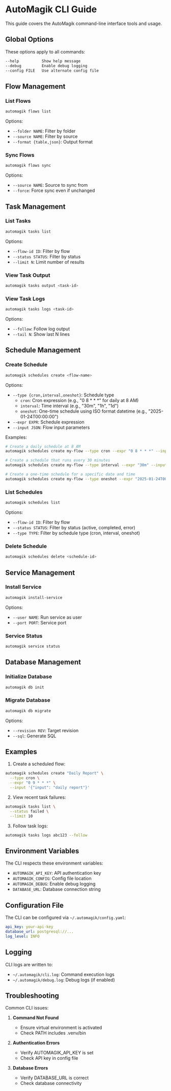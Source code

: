 # AutoMagik CLI Guide

This guide covers the AutoMagik command-line interface tools and usage.

## Global Options

These options apply to all commands:

```bash
--help          Show help message
--debug         Enable debug logging
--config FILE   Use alternate config file
```

## Flow Management

### List Flows
```bash
automagik flows list
```

Options:
- `--folder NAME`: Filter by folder
- `--source NAME`: Filter by source
- `--format {table,json}`: Output format

### Sync Flows
```bash
automagik flows sync
```

Options:
- `--source NAME`: Source to sync from
- `--force`: Force sync even if unchanged

## Task Management

### List Tasks
```bash
automagik tasks list
```

Options:
- `--flow-id ID`: Filter by flow
- `--status STATUS`: Filter by status
- `--limit N`: Limit number of results

### View Task Output
```bash
automagik tasks output <task-id>
```

### View Task Logs
```bash
automagik tasks logs <task-id>
```

Options:
- `--follow`: Follow log output
- `--tail N`: Show last N lines

## Schedule Management

### Create Schedule
```bash
automagik schedules create <flow-name>
```

Options:
- `--type {cron,interval,oneshot}`: Schedule type
  - `cron`: Cron expression (e.g., "0 8 * * *" for daily at 8 AM)
  - `interval`: Time interval (e.g., "30m", "1h", "1d")
  - `oneshot`: One-time schedule using ISO format datetime (e.g., "2025-01-24T00:00:00")
- `--expr EXPR`: Schedule expression
- `--input JSON`: Flow input parameters

Examples:
```bash
# Create a daily schedule at 8 AM
automagik schedules create my-flow --type cron --expr "0 8 * * *" --input '{"key": "value"}'

# Create a schedule that runs every 30 minutes
automagik schedules create my-flow --type interval --expr "30m" --input '{"key": "value"}'

# Create a one-time schedule for a specific date and time
automagik schedules create my-flow --type oneshot --expr "2025-01-24T00:00:00" --input '{"key": "value"}'
```

### List Schedules
```bash
automagik schedules list
```

Options:
- `--flow-id ID`: Filter by flow
- `--status STATUS`: Filter by status (active, completed, error)
- `--type TYPE`: Filter by schedule type (cron, interval, oneshot)

### Delete Schedule
```bash
automagik schedules delete <schedule-id>
```

## Service Management

### Install Service
```bash
automagik install-service
```

Options:
- `--user NAME`: Run service as user
- `--port PORT`: Service port

### Service Status
```bash
automagik service status
```

## Database Management

### Initialize Database
```bash
automagik db init
```

### Migrate Database
```bash
automagik db migrate
```

Options:
- `--revision REV`: Target revision
- `--sql`: Generate SQL

## Examples

1. Create a scheduled flow:
```bash
automagik schedules create "Daily Report" \
  --type cron \
  --expr "0 9 * * *" \
  --input '{"input": "daily report"}'
```

2. View recent task failures:
```bash
automagik tasks list \
  --status failed \
  --limit 10
```

3. Follow task logs:
```bash
automagik tasks logs abc123 --follow
```

## Environment Variables

The CLI respects these environment variables:

- `AUTOMAGIK_API_KEY`: API authentication key
- `AUTOMAGIK_CONFIG`: Config file location
- `AUTOMAGIK_DEBUG`: Enable debug logging
- `DATABASE_URL`: Database connection string

## Configuration File

The CLI can be configured via `~/.automagik/config.yaml`:

```yaml
api_key: your-api-key
database_url: postgresql://...
log_level: INFO
```

## Logging

CLI logs are written to:
- `~/.automagik/cli.log`: Command execution logs
- `~/.automagik/debug.log`: Debug logs (if enabled)

## Troubleshooting

Common CLI issues:

1. **Command Not Found**
   - Ensure virtual environment is activated
   - Check PATH includes .venv/bin

2. **Authentication Errors**
   - Verify AUTOMAGIK_API_KEY is set
   - Check API key in config file

3. **Database Errors**
   - Verify DATABASE_URL is correct
   - Check database connectivity

